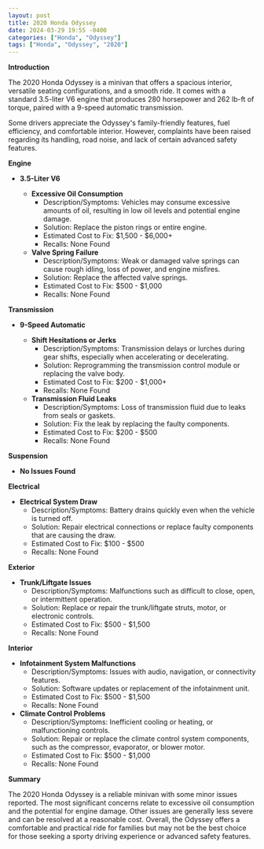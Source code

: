 ```yaml
---
layout: post
title: 2020 Honda Odyssey
date: 2024-03-29 19:55 -0400
categories: ["Honda", "Odyssey"]
tags: ["Honda", "Odyssey", "2020"]
---
```

**Introduction**

The 2020 Honda Odyssey is a minivan that offers a spacious interior, versatile seating configurations, and a smooth ride. It comes with a standard 3.5-liter V6 engine that produces 280 horsepower and 262 lb-ft of torque, paired with a 9-speed automatic transmission.

Some drivers appreciate the Odyssey's family-friendly features, fuel efficiency, and comfortable interior. However, complaints have been raised regarding its handling, road noise, and lack of certain advanced safety features.

**Engine**

* **3.5-Liter V6**

  * **Excessive Oil Consumption**
    * Description/Symptoms: Vehicles may consume excessive amounts of oil, resulting in low oil levels and potential engine damage.
    * Solution: Replace the piston rings or entire engine.
    * Estimated Cost to Fix: $1,500 - $6,000+
    * Recalls: None Found
  * **Valve Spring Failure**
    * Description/Symptoms: Weak or damaged valve springs can cause rough idling, loss of power, and engine misfires.
    * Solution: Replace the affected valve springs.
    * Estimated Cost to Fix: $500 - $1,000
    * Recalls: None Found

**Transmission**

* **9-Speed Automatic**

  * **Shift Hesitations or Jerks**
    * Description/Symptoms: Transmission delays or lurches during gear shifts, especially when accelerating or decelerating.
    * Solution: Reprogramming the transmission control module or replacing the valve body.
    * Estimated Cost to Fix: $200 - $1,000+
    * Recalls: None Found
  * **Transmission Fluid Leaks**
    * Description/Symptoms: Loss of transmission fluid due to leaks from seals or gaskets.
    * Solution: Fix the leak by replacing the faulty components.
    * Estimated Cost to Fix: $200 - $500
    * Recalls: None Found

**Suspension**

  * **No Issues Found**

**Electrical**

  * **Electrical System Draw**
    * Description/Symptoms: Battery drains quickly even when the vehicle is turned off.
    * Solution: Repair electrical connections or replace faulty components that are causing the draw.
    * Estimated Cost to Fix: $100 - $500
    * Recalls: None Found

**Exterior**

* **Trunk/Liftgate Issues**
    * Description/Symptoms: Malfunctions such as difficult to close, open, or intermittent operation.
    * Solution: Replace or repair the trunk/liftgate struts, motor, or electronic controls.
    * Estimated Cost to Fix: $500 - $1,500
    * Recalls: None Found

**Interior**

* **Infotainment System Malfunctions**
    * Description/Symptoms: Issues with audio, navigation, or connectivity features.
    * Solution: Software updates or replacement of the infotainment unit.
    * Estimated Cost to Fix: $500 - $1,500
    * Recalls: None Found
* **Climate Control Problems**
    * Description/Symptoms: Inefficient cooling or heating, or malfunctioning controls.
    * Solution: Repair or replace the climate control system components, such as the compressor, evaporator, or blower motor.
    * Estimated Cost to Fix: $500 - $1,000
    * Recalls: None Found

**Summary**

The 2020 Honda Odyssey is a reliable minivan with some minor issues reported. The most significant concerns relate to excessive oil consumption and the potential for engine damage. Other issues are generally less severe and can be resolved at a reasonable cost. Overall, the Odyssey offers a comfortable and practical ride for families but may not be the best choice for those seeking a sporty driving experience or advanced safety features.
